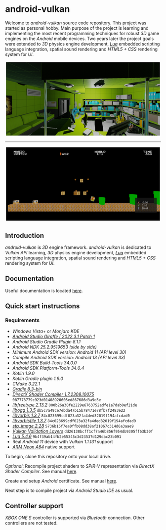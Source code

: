 # android-vulkan

Welcome to _android-vulkan_ source code repository. This project was started as personal hobby. Main purpose of the project is learning and implementing the most recent programming techniques for robust _3D_ game engines on the _Android_ mobile devices. Two years later the project goals were extended to _3D_ physics engine development, [_Lua_](https://en.wikipedia.org/wiki/Lua_(programming_language)) embedded scripting language integration, spatial sound rendering and _HTML5 + CSS_ rendering system for _UI_.

<img src="./docs/images/preview.png"/>

---

<img src="./docs/images/preview-002.png"/>


## Introduction

_android-vulkan_ is _3D_ engine framework. _android-vulkan_ is dedicated to _Vulkan API_ learning, _3D_ physics engine development, [_Lua_](https://en.wikipedia.org/wiki/Lua_(programming_language)) embedded scripting language integration, spatial sound rendering and _HTML5 + CSS_ rendering system for _UI_.

## Documentation

Useful documentation is located [here](docs/documentation.md).

## Quick start instructions

### Requirements

* _Windows Vista_+ or _Monjaro KDE_
* [_Android Studio Giraffe | 2022.3.1 Patch 1_](https://developer.android.com/studio)
* _Android Studio Gradle Plugin 8.1.1_
* _Android NDK 25.2.9519653 (side by side)_
* _Minimum _Android SDK_ version: Android 11 (API level 30)_
* _Compile _Android SDK_ version: Android 13 (API level 33)_
* _Android SDK Build-Tools 34.0.0_
* _Android SDK Platform-Tools 34.0.4_
* _Kotlin 1.9.0_
* _Kotlin Gradle plugin 1.9.0_
* _CMake 3.22.1_
* [_Gradle 8.3-bin_](https://services.gradle.org/distributions/)
* [_DirectX Shader Compiler 1.7.2308.10075_](https://github.com/microsoft/DirectXShaderCompiler) `087773779c923d01408920605ed867686d3a9d5e`
* [_libfreetype 2.13.2_](https://gitlab.freedesktop.org/freetype/freetype) `000b26a30fe2229e6763752adfe1a7dab0ef21de`
* [_libogg 1.3.5_](https://gitlab.xiph.org/xiph/ogg) `db5c7a49ce7ebda47b15b78471e78fb7f2483e22`
* [_libvorbis 1.3.7_](https://gitlab.xiph.org/xiph/vorbis) `84c023699cdf023a32fa4ded32019f194afcdad0`
* [_libvorbisfile 1.3.7_](https://gitlab.xiph.org/xiph/vorbis) `84c023699cdf023a32fa4ded32019f194afcdad0`
* [_stb_image 2.28_](https://github.com/nothings/stb) `5736b15f7ea0ffb08dd38af21067c314d6a3aae9`
* [_Vulkan Validation Layers_](https://github.com/KhronosGroup/Vulkan-ValidationLayers) `dd26138bcff1cf7a46b856f954db9305ff63b30f`
* [_Lua 5.4.6_](https://github.com/lua/lua) `9b4f39ab14fb2e55345c3d23537d129dac23b091`
* Real _Android 11_ device with _Vulkan 1.1.131_ support
* [_ARM Neon A64_](https://developer.arm.com/architectures/instruction-sets/simd-isas/neon/neon-programmers-guide-for-armv8-a/introducing-neon-for-armv8-a) native support

To begin, clone this repository onto your local drive.

_Optional_: Recompile project shaders to _SPIR-V_ representation via _DirectX Shader Compiler_. See manual [here](docs/shader-compilation.md).

Create and setup _Android_ certificate. See manual [here](docs/release-build.md).

Next step is to compile project via _Android Studio IDE_ as usual.

## Controller support

_XBOX ONE S_ controller is supported via _Bluetooth_ connection. Other controllers are not tested.
